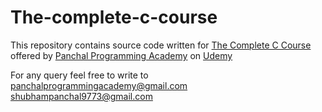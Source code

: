 # The-complete-c-course
This repository contains source code written for 
[The Complete C Course](http://udemy.com/the-complete-c-course-ppa/) offered by [Panchal Programming Academy](http://panchalprogrammingacademy.github.io/panchalprogrammingacademy) on [Udemy](http://udemy.com/)  

For any query feel free to write to panchalprogrammingacademy@gmail.com  
shubhampanchal9773@gmail.com  
